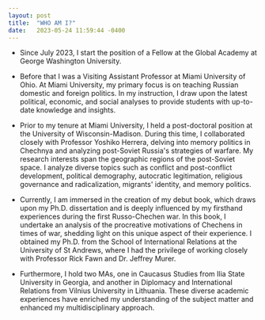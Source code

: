 ```yaml
---
layout: post
title:  "WHO AM I?"
date:   2023-05-24 11:59:44 -0400
---
```

- Since July 2023, I start the position of a Fellow at the Global Academy at George Washington University. 

- Before that I was a Visiting Assistant Professor at Miami University of Ohio. At Miami University, my primary focus is on teaching Russian domestic and foreign politics. In my instruction, I draw upon the latest political, economic, and social analyses to provide students with up-to-date knowledge and insights.

- Prior to my tenure at Miami University, I held a post-doctoral position at the University of Wisconsin-Madison. During this time, I collaborated closely with Professor Yoshiko Herrera, delving into memory politics in Chechnya and analyzing post-Soviet Russia's strategies of warfare.
My research interests span the geographic regions of the post-Soviet space. I analyze diverse topics such as conflict and post-conflict development, political demography, autocratic legitimation, religious governance and radicalization, migrants' identity, and memory politics.

- Currently, I am immersed in the creation of my debut book, which draws upon my Ph.D. dissertation and is deeply influenced by my firsthand experiences during the first Russo-Chechen war. In this book, I undertake an analysis of the procreative motivations of Chechens in times of war, shedding light on this unique aspect of their experience.
I obtained my Ph.D. from the School of International Relations at the University of St Andrews, where I had the privilege of working closely with Professor Rick Fawn and Dr. Jeffrey Murer.

- Furthermore, I hold two MAs, one in Caucasus Studies from Ilia State University in Georgia, and another in Diplomacy and International Relations from Vilnius University in Lithuania. These diverse academic experiences have enriched my understanding of the subject matter and enhanced my multidisciplinary approach.



